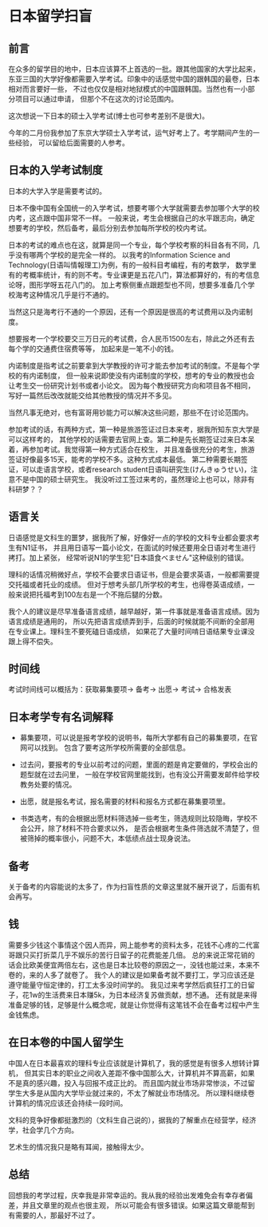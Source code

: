# 日本留学扫盲

## 前言

在众多的留学目的地中，日本应该算不上首选的一批。跟其他国家的大学比起来，
东亚三国的大学好像都需要入学考试。印象中的话感觉中国的跟韩国的最卷，日本相对而言要好一些，
不过也仅仅是相对地狱模式的中国跟韩国。当然也有一小部分项目可以通过申请，
但那个不在这次的讨论范围内。

这次想说一下日本的硕士入学考试(博士也可参考差别不是很大)。

今年的二月份我参加了东京大学硕士入学考试，运气好考上了。考学期间产生的一些经验，
可以留给后面需要的人参考。

## 日本的入学考试制度

日本的大学入学是需要考试的。

日本不像中国有全国统一的入学考试，想要考哪个大学就需要去参加哪个大学的校内考，这点跟中国非常不一样。
一般来说，考生会根据自己的水平跟志向，确定想要考的学校，然后备考，最后分别去参加每所学校的校内考试。

日本的考试的难点也在这，就算是同一个专业，每个学校考察的科目各有不同，几乎没有哪两个学校的是完全一样的。
以我考的Information Science and Technology(日语叫情報理工)为例，有的一般科目考编程，有的考数学，
数学里有的考概率统计，有的则不考。专业课更是五花八门，算法都算好的，有的考信息论呀，图形学呀五花八门的。
加上考察侧重点跟题型也不同，想要多准备几个学校海考这种情况几乎是行不通的。

当然这只是海考行不通的一个原因，还有一个原因是很高的考试费用以及内诺制度。

想要报考一个学校要交三万日元的考试费，合人民币1500左右，除此之外还有去每个学的交通费住宿费等等，
加起来是一笔不小的钱。 

内诺制度是指考试之前要拿到大学教授的许可才能去参加考试的制度。不是每个学校的有内诺制度，
但一般来说即使没有内诺制度的学校，想考的专业的教授也会让考生交一份研究计划书或者小论文。
因为每个教授研究方向和项目各不相同，写好一篇然后改改就能交给其他教授的情况并不多见。

当然凡事无绝对，也有富哥用钞能力可以解决这些问题，那些不在讨论范围内。

参加考试的话，有两种方式，第一种是旅游签证过日本来考，据我所知东京大学是可以这样考的，
其他学校的话需要去官网上查。第二种是先长期签证过来日本呆着，再参加考试。我觉得第一种方式适合在校生，
并且准备很充分的考生，旅游签证好像最多15天，能考的学校不多。这种方式成本最低。
第二种需要长期签证，可以走语言学校，或者research student日语叫研究生(けんきゅうせい)，注意不是中国的硕士研究生。
我没听过工签过来考的，虽然理论上也可以，除非有科研梦？？

## 语言关

日语感觉是文科生的噩梦，据我所了解，好像好一点的学校的文科专业都会要求考生有N1证书，
并且用日语写一篇小论文，在面试的时候还要用全日语对考生进行拷打。加上紧张，
经常听说N1的学生犯"日本語食べません"这种级别的错误。

理科的话情况稍微好点，学校不会要求日语证书，但是会要求英语，一般都需要提交托福或者托业的成绩。
但对于想考头部几所学校的考生，也得卷英语成绩，一般来说把托福考到100左右是一个不拖后腿的分数。

我个人的建议是尽早准备语言成绩，越早越好，第一件事就是准备语言成绩。因为语言成绩是通用的，
所以先把语言成绩弄到手，后面的时候就能不间断的全部用在专业课上。理科生不要死磕日语成绩，
如果花了大量时间啃日语结果专业课没跟上得不偿失。

## 时间线

考试时间线可以概括为：获取募集要项-> 备考-> 出愿-> 考试-> 合格发表

## 日本考学专有名词解释

- 募集要项，可以说是报考学校的说明书，每所大学都有自己的募集要项，在官网可以找到。
包含了要考这所学校所需要的全部信息。

- 过去问，要报考的专业以前考过的问题，里面的题是肯定要做的，学校会出的题型就在过去问里，
一般在学校官网里能找到，也有没公开需要发邮件给学校教务处要的情况。

- 出愿，就是报名考试，报名需要的材料和报名方式都在募集要项里。

- 书类选考，有的会根据出愿材料筛选掉一些考生，筛选规则比较隐晦，学校不会公开，除了材料不符合要求以外，
是否会根据考生条件筛选就不清楚了，但被筛掉的概率很小，问题不大，本低绩点战士现身说法。

## 备考

关于备考的内容能说的太多了，作为扫盲性质的文章这里就不展开说了，后面有机会再写。

## 钱

需要多少钱这个事情这个因人而异，网上能参考的资料太多，花钱不心疼的二代富哥跟只买打折菜几乎不娱乐的苦行日留子的花费能差几倍。
总的来说正常花销的话会比欧美便宜两倍左右，这也是日本比较卷的原因之一，没钱也能过来，本来不卷的，来的人多了就卷了。
我个人的建议是如果备考就不要打工，学习应该还是遵守能量守恒定律的，打工太多没时间学的。
我见过来考学然后疯狂打工的日留子，花1w的生活费来日本赚5k，为日本经济复苏做贡献，想不通。
还有就是来得准备足够的钱，足够是什么概念呢，就是让你觉得有这笔钱不会在备考过程中产生金钱焦虑。

## 在日本卷的中国人留学生

中国人在日本最喜欢的理科专业应该就是计算机了，我的感觉是有很多人想转计算机，
但其实日本的职业之间收入差距不像中国那么大，计算机并不算高薪，如果不是真的感兴趣，投入与回报不成正比的。
而且国内就业市场非常惨淡，不过留学生大多是从国内大学毕业就过来的，不太了解就业市场情况。
所以理科继续卷计算机的情况应该还会持续一段时间。

文科的竞争好像都挺激烈的（文科生自己说的），据我的了解重点在经营学，经济学，社会学几个方向。

艺术生的情况我只是略有耳闻，接触得太少。

## 总结

回想我的考学过程，庆幸我是非常幸运的。我从我的经验出发难免会有幸存者偏差，并且文章里的观点也很主观，
所以可能会有很多错误。如果这篇文章能帮到有需要的人，那最好不过了。
